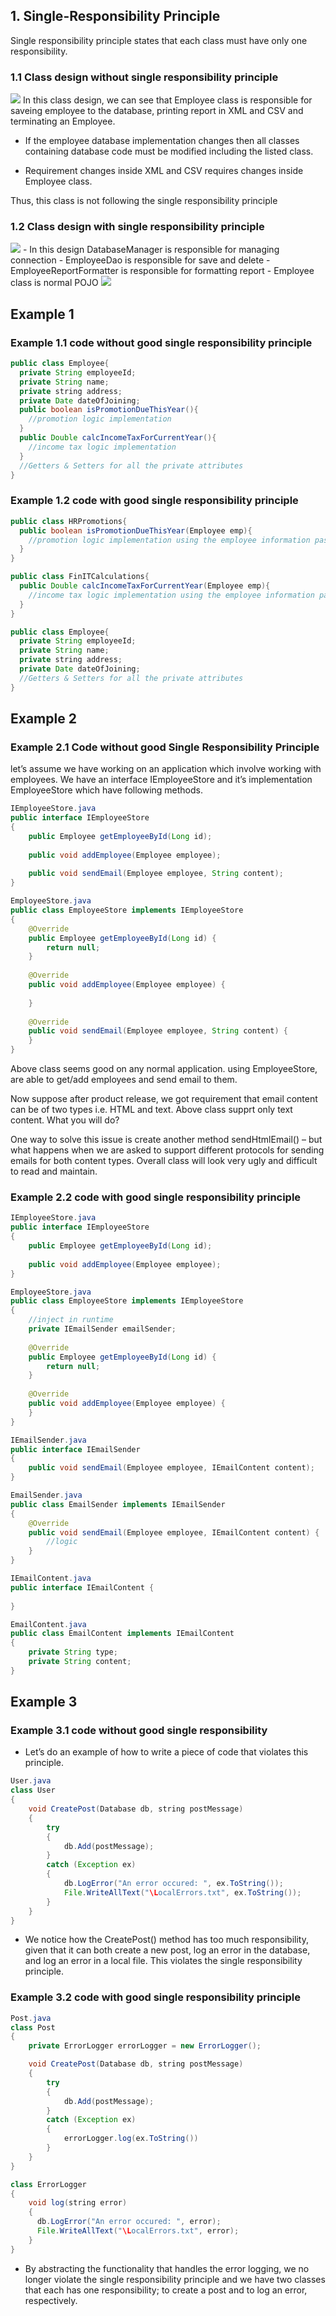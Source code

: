 ## 1. Single-Responsibility Principle ##
Single responsibility principle states that each class must have only one responsibility. 

### 1.1 Class design without single responsibility principle ###
<img src="img/Single-poor.png">
In this class design, we can see that Employee class is responsible for saveing employee to the database, printing report in XML and CSV and terminating an Employee. 
<br/>

- If the employee database implementation changes then all classes containing database code must be modified including the listed class.

- Requirement changes inside XML and CSV requires changes inside Employee class.

Thus, this class is not following the single responsibility principle

### 1.2 Class design with single responsibility principle ###
<img src="img/Single-good.png">
- In this design DatabaseManager is responsible for managing connection
- EmployeeDao is responsible for save and delete
- EmployeeReportFormatter is responsible for formatting report
- Employee class is normal POJO
<img src="img/Single-good-1.png">

## Example 1 ##
### Example 1.1 code without good single responsibility principle ###
```java
public class Employee{
  private String employeeId;
  private String name;
  private string address; 
  private Date dateOfJoining;
  public boolean isPromotionDueThisYear(){
    //promotion logic implementation
  }
  public Double calcIncomeTaxForCurrentYear(){
    //income tax logic implementation
  }
  //Getters & Setters for all the private attributes
}
```

### Example 1.2 code with good single responsibility principle 

```java
public class HRPromotions{
  public boolean isPromotionDueThisYear(Employee emp){
    //promotion logic implementation using the employee information passed
  }
}
```

```java
public class FinITCalculations{
  public Double calcIncomeTaxForCurrentYear(Employee emp){
    //income tax logic implementation using the employee information passed
  }
}
```

```java
public class Employee{ 
  private String employeeId;
  private String name;
  private string address; 
  private Date dateOfJoining;
  //Getters & Setters for all the private attributes
}
```

## Example 2 ##
### Example 2.1 Code without good Single Responsibility Principle ###
let’s assume we have working on an application which involve working with employees. We have an interface IEmployeeStore and it’s implementation EmployeeStore which have following methods.
```java
IEmployeeStore.java
public interface IEmployeeStore 
{
    public Employee getEmployeeById(Long id);
     
    public void addEmployee(Employee employee);
     
    public void sendEmail(Employee employee, String content);
}
```

```java
EmployeeStore.java
public class EmployeeStore implements IEmployeeStore 
{
    @Override
    public Employee getEmployeeById(Long id) {
        return null;
    }
     
    @Override
    public void addEmployee(Employee employee) {
         
    }
 
    @Override
    public void sendEmail(Employee employee, String content) {      
    }
}
```
Above class seems good on any normal application. using EmployeeStore, are able to get/add employees and send email to them.

Now suppose after product release, we got requirement that email content can be of two types i.e. HTML and text. Above class supprt only text content. What you will do?

One way to solve this issue is create another method sendHtmlEmail() – but what happens when we are asked to support different protocols for sending emails for both content types. Overall class will look very ugly and difficult to read and maintain.

### Example 2.2 code with good single responsibility principle ###
```java
IEmployeeStore.java
public interface IEmployeeStore 
{   
    public Employee getEmployeeById(Long id);
     
    public void addEmployee(Employee employee);
}
```

```java
EmployeeStore.java
public class EmployeeStore implements IEmployeeStore 
{
    //inject in runtime
    private IEmailSender emailSender;
     
    @Override
    public Employee getEmployeeById(Long id) {
        return null;
    }
     
    @Override
    public void addEmployee(Employee employee) {
    }
}
```

```java
IEmailSender.java
public interface IEmailSender 
{
    public void sendEmail(Employee employee, IEmailContent content);
}
```

```java
EmailSender.java
public class EmailSender implements IEmailSender
{
    @Override
    public void sendEmail(Employee employee, IEmailContent content) {       
        //logic
    }
}
```

```java
IEmailContent.java
public interface IEmailContent {
     
}
```

```java
EmailContent.java
public class EmailContent implements IEmailContent 
{
    private String type;
    private String content;
}
```

## Example 3 ##
### Example 3.1 code without good single responsibility ###
- Let’s do an example of how to write a piece of code that violates this principle.
```java
User.java
class User
{
    void CreatePost(Database db, string postMessage)
    {
        try
        {
            db.Add(postMessage);
        }
        catch (Exception ex)
        {
            db.LogError("An error occured: ", ex.ToString());
            File.WriteAllText("\LocalErrors.txt", ex.ToString());
        }
    }
}
```

- We notice how the CreatePost() method has too much responsibility, given that it can both create a new post, log an error in the database, and log an error in a local file.
This violates the single responsibility principle.

### Example 3.2 code with good single responsibility principle ###

```java
Post.java
class Post
{
    private ErrorLogger errorLogger = new ErrorLogger();

    void CreatePost(Database db, string postMessage)
    {
        try
        {
            db.Add(postMessage);
        }
        catch (Exception ex)
        {
            errorLogger.log(ex.ToString())
        }
    }
}

class ErrorLogger
{
    void log(string error)
    {
      db.LogError("An error occured: ", error);
      File.WriteAllText("\LocalErrors.txt", error);
    }
}
```

- By abstracting the functionality that handles the error logging, we no longer violate the single responsibility principle and we have two classes that each has one responsibility; to create a post and to log an error, respectively.



